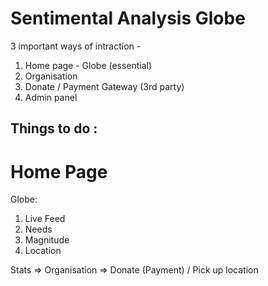 # Sentimental Analysis Globe

3 important ways of intraction - 
1. Home page - Globe (essential)
2. Organisation 
3. Donate / Payment Gateway (3rd party)
4. Admin panel


## Things to do :
# Home Page 

Globe:
1. Live Feed 
2. Needs 
3. Magnitude
4. Location

Stats => Organisation => Donate (Payment) / Pick up location


